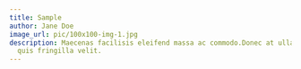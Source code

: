 ```yaml
---
title: Sample
author: Jane Doe
image_url: pic/100x100-img-1.jpg
description: Maecenas facilisis eleifend massa ac commodo.Donec at ullamcorper lectus,
  quis fringilla velit.
---
```


